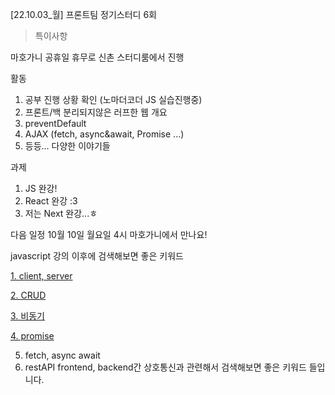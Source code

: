 [22.10.03_월] 프론트팀 정기스터디 6회

>특이사항

마호가니 공휴일 휴무로 신촌 스터디룸에서 진행

활동
1. 공부 진행 상황 확인 (노마더코더 JS 실습진행중)
2. 프론트/백 분리되지않은 러프한 웹 개요
3. preventDefault
4. AJAX (fetch, async&await, Promise ...)
5. 등등... 다양한 이야기들

과제
1. JS 완강!
2. React 완강 :3 
3. 저는 Next 완강...ㅎ

다음 일정
10월 10일 월요일 4시 마호가니에서 만나요!

javascript 강의 이후에 검색해보면 좋은 키워드

<a href="https://ko.wikipedia.org/wiki/%ED%81%B4%EB%9D%BC%EC%9D%B4%EC%96%B8%ED%8A%B8_(%EC%BB%B4%ED%93%A8%ED%8C%85)">1. client, server</a>

<a href="https://ko.wikipedia.org/wiki/CRUD">2. CRUD</a>

<a href="https://private.tistory.com/24">3. 비동기</a>

<a href="https://velog.io/@cyranocoding/2019-08-02-1808-%EC%9E%91%EC%84%B1%EB%90%A8-5hjytwqpqj">4. promise</a>

5. fetch, async await
6. restAPI
frontend, backend간 상호통신과 관련해서 검색해보면 좋은 키워드 들입니다. 
